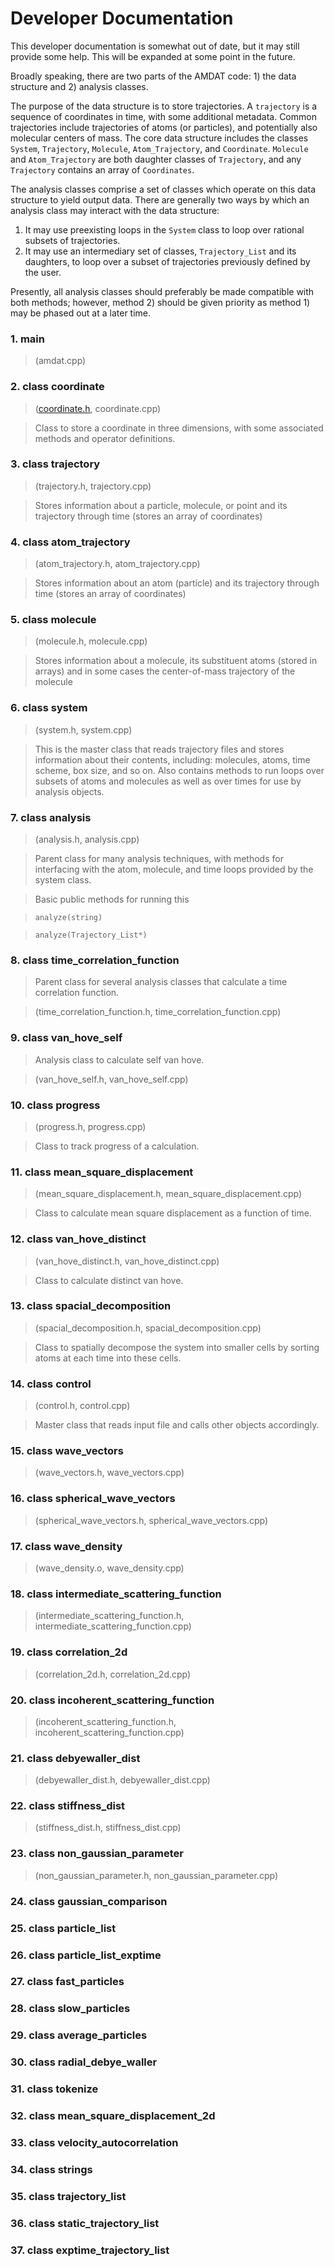 <h1>Developer Documentation</h1>

This developer documentation is somewhat out of date, but it may still provide some help. This will be expanded at some point in the future.

Broadly speaking, there are two parts of the AMDAT code: 1) the data structure and 2) analysis classes.

The purpose of the data structure is to store trajectories. A `trajectory` is a sequence of coordinates in time, with some additional metadata. Common trajectories include trajectories of atoms (or particles), and potentially also molecular centers of mass. The core data structure includes the classes `System`, `Trajectory`, `Molecule`, `Atom_Trajectory`, and `Coordinate`. `Molecule` and `Atom_Trajectory` are both daughter classes of `Trajectory`, and any `Trajectory` contains an array of `Coordinates`.

The analysis classes comprise a set of classes which operate on this data structure to yield output data. There are generally two ways by which an analysis class may interact with the data structure:

1. It may use preexisting loops in the `System` class to loop over rational subsets of trajectories.
2. It may use an intermediary set of classes, `Trajectory_List` and its daughters, to loop over a subset of trajectories previously defined by the user.

Presently, all analysis classes should preferably be made compatible with both methods; however, method 2) should be given priority as method 1) may be phased out at a later time.

<!-- Classes shown in blue are those that inherit the functionality of parent class analysis. Classes shown in green are part of the -->

### 1. main

> (amdat.cpp)

### 2. class coordinate

> ([coordinate.h](src/coordinate.h), coordinate.cpp)

> Class to store a coordinate in three dimensions, with some associated methods and operator definitions.

### 3. class trajectory

> (trajectory.h, trajectory.cpp)

> Stores information about a particle, molecule, or point and its trajectory through time (stores an array of coordinates)

### 4. class atom_trajectory

> (atom_trajectory.h, atom_trajectory.cpp)

> Stores information about an atom (particle) and its trajectory through time (stores an array of coordinates)

### 5. class molecule

> (molecule.h, molecule.cpp)

> Stores information about a molecule, its substituent atoms (stored in arrays) and in some cases the center-of-mass trajectory of the molecule

### 6. class system

> (system.h, system.cpp)

> This is the master class that reads trajectory files and stores information about their contents, including: molecules, atoms, time scheme, box size, and so on. Also contains methods to run loops over subsets of atoms and molecules as well as over times for use by analysis objects.

### 7. class analysis

> (analysis.h, analysis.cpp)

> Parent class for many analysis techniques, with methods for interfacing with the atom, molecule, and time loops provided by the system class.

> Basic public methods for running this

> `analyze(string)`

> `analyze(Trajectory_List*)`

### 8. class time_correlation_function

> Parent class for several analysis classes that calculate a time correlation function.

> (time_correlation_function.h, time_correlation_function.cpp)

### 9. class van_hove_self

> Analysis class to calculate self van hove.

> (van_hove_self.h, van_hove_self.cpp)

### 10. class progress

> (progress.h, progress.cpp)

> Class to track progress of a calculation.

### 11. class mean_square_displacement

> (mean_square_displacement.h, mean_square_displacement.cpp)

> Class to calculate mean square displacement as a function of time.

### 12. class van_hove_distinct

> (van_hove_distinct.h, van_hove_distinct.cpp)

> Class to calculate distinct van hove.

### 13. class spacial_decomposition

> (spacial_decomposition.h, spacial_decomposition.cpp)

> Class to spatially decompose the system into smaller cells by sorting atoms at each time into these cells.

### 14. class control

> (control.h, control.cpp)

> Master class that reads input file and calls other objects accordingly.

### 15. class wave_vectors

> (wave_vectors.h, wave_vectors.cpp)

### 16. class spherical_wave_vectors

> (spherical_wave_vectors.h, spherical_wave_vectors.cpp)

### 17. class wave_density

> (wave_density.o, wave_density.cpp)

### 18. class intermediate_scattering_function

> (intermediate_scattering_function.h, intermediate_scattering_function.cpp)

### 19. class correlation_2d

> (correlation_2d.h, correlation_2d.cpp)

### 20. class incoherent_scattering_function

> (incoherent_scattering_function.h, incoherent_scattering_function.cpp)

### 21. class debyewaller_dist

> (debyewaller_dist.h, debyewaller_dist.cpp)

### 22. class stiffness_dist

> (stiffness_dist.h, stiffness_dist.cpp)

### 23. class non_gaussian_parameter

> (non_gaussian_parameter.h, non_gaussian_parameter.cpp)

### 24. class gaussian_comparison

### 25. class particle_list

### 26. class particle_list_exptime

### 27. class fast_particles

### 28. class slow_particles

### 29. class average_particles

### 30. class radial_debye_waller

### 31. class tokenize

### 32. class mean_square_displacement_2d

### 33. class velocity_autocorrelation

### 34. class strings

### 35. class trajectory_list

### 36. class static_trajectory_list

### 37. class exptime_trajectory_list
